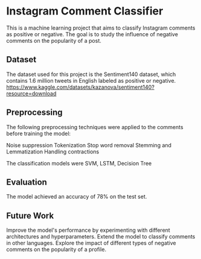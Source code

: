 # Instagram Comment Classifier
This is a machine learning project that aims to classify Instagram comments as positive or negative. The goal is to study the influence of negative comments on the popularity of a post.

## Dataset
The dataset used for this project is the Sentiment140 dataset, which contains 1.6 million tweets in English labeled as positive or negative.
https://www.kaggle.com/datasets/kazanova/sentiment140?resource=download 

## Preprocessing
The following preprocessing techniques were applied to the comments before training the model:

Noise suppression
Tokenization
Stop word removal
Stemming and Lemmatization
Handling contractions

The classification models were SVM, LSTM, Decision Tree

## Evaluation
The model achieved an accuracy of 78% on the test set. 

## Future Work
Improve the model's performance by experimenting with different architectures and hyperparameters.
Extend the model to classify comments in other languages.
Explore the impact of different types of negative comments on the popularity of a profile.
